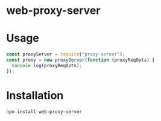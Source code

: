 # web-proxy-server

# Usage

```javascript
const proxyServer = require("proxy-server");
const proxy = new proxyServer(function (proxyReqOpts) {
  console.log(proxyReqOpts);
});
```

# Installation

    npm install web-proxy-server


